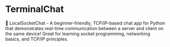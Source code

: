# TerminalChat
📡 LocalSocketChat - A beginner-friendly, TCP/IP-based chat app for Python that demonstrates real-time communication between a server and client on the same device! Great for learning socket programming, networking basics, and TCP/IP principles.
